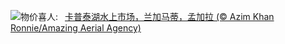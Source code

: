 ![](https://www.bing.com/th?id=OHR.KaptaiLake_ZH-CN9085738832_UHD.jpg&w=1000)物价喜人:&nbsp;&ensp;[卡普泰湖水上市场，兰加马蒂，孟加拉 (© Azim Khan Ronnie/Amazing Aerial Agency)](https://www.bing.com/th?id=OHR.KaptaiLake_ZH-CN9085738832_UHD.jpg)
<br><br/>
